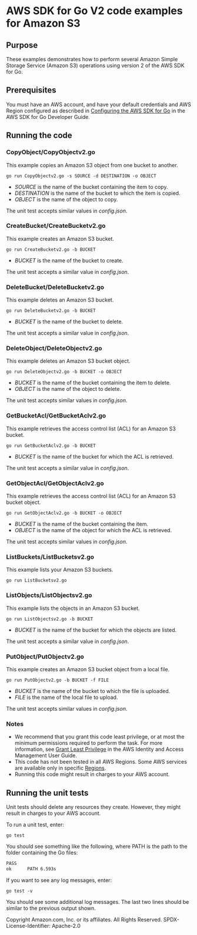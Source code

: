 # AWS SDK for Go V2 code examples for Amazon S3

## Purpose

These examples demonstrates how to perform several Amazon Simple Storage Service 
(Amazon S3) operations using version 2 of the AWS SDK for Go.

## Prerequisites

You must have an AWS account, and have your default credentials and AWS Region
configured as described in
[Configuring the AWS SDK for Go](https://docs.aws.amazon.com/sdk-for-go/v1/developer-guide/configuring-sdk.html)
in the AWS SDK for Go Developer Guide.

## Running the code

### CopyObject/CopyObjectv2.go

This example copies an Amazon S3 object from one bucket to another.

`go run CopyObjectv2.go -s SOURCE -d DESTINATION -o OBJECT`

- _SOURCE_ is the name of the bucket containing the item to copy.
- _DESTINATION_ is the name of the bucket to which the item is copied.
- _OBJECT_ is the name of the object to copy.

The unit test accepts similar values in _config.json_.

### CreateBucket/CreateBucketv2.go

This example creates an Amazon S3 bucket.

`go run CreateBucketv2.go -b BUCKET`

- _BUCKET_ is the name of the bucket to create.

The unit test accepts a similar value in _config.json_.

### DeleteBucket/DeleteBucketv2.go

This example deletes an Amazon S3 bucket.

`go run DeleteBucketv2.go -b BUCKET`

- _BUCKET_ is the name of the bucket to delete.

The unit test accepts a similar value in _config.json_.

### DeleteObject/DeleteObjectv2.go

This example deletes an Amazon S3 bucket object.

`go run DeleteObjectv2.go -b BUCKET -o OBJECT`

- _BUCKET_ is the name of the bucket containing the item to delete.
- _OBJECT_ is the name of the object to delete.

The unit test accepts similar values in _config.json_.

### GetBucketAcl/GetBucketAclv2.go

This example retrieves the access control list (ACL) for an Amazon S3 bucket.

`go run GetBucketAclv2.go -b BUCKET`

- _BUCKET_ is the name of the bucket for which the ACL is retrieved.

The unit test accepts a similar value in _config.json_.

### GetObjectAcl/GetObjectAclv2.go

This example retrieves the access control list (ACL) for an Amazon S3 bucket object.

`go run GetObjectAclv2.go -b BUCKET -o OBJECT`

- _BUCKET_ is the name of the bucket containing the item.
- _OBJECT_ is the name of the object for which the ACL is retrieved.

The unit test accepts similar values in _config.json_.

### ListBuckets/ListBucketsv2.go

This example lists your Amazon S3 buckets.

`go run ListBucketsv2.go`

### ListObjects/ListObjectsv2.go

This example lists the objects in an Amazon S3 bucket.

`go run ListObjectsv2.go -b BUCKET`

- _BUCKET_ is the name of the bucket for which the objects are listed.

The unit test accepts a similar value in _config.json_.

### PutObject/PutObjectv2.go

This example creates an Amazon S3 bucket object from a local file.

`go run PutObjectv2.go -b BUCKET -f FILE`

- _BUCKET_ is the name of the bucket to which the file is uploaded.
- _FILE_ is the name of the local file to upload.

The unit test accepts similar values in _config.json_.

### Notes

- We recommend that you grant this code least privilege,
  or at most the minimum permissions required to perform the task.
  For more information, see
  [Grant Least Privilege](https://docs.aws.amazon.com/IAM/latest/UserGuide/best-practices.html#grant-least-privilege)
  in the AWS Identity and Access Management User Guide.
- This code has not been tested in all AWS Regions.
  Some AWS services are available only in specific
  [Regions](https://aws.amazon.com/about-aws/global-infrastructure/regional-product-services).
- Running this code might result in charges to your AWS account.

## Running the unit tests

Unit tests should delete any resources they create.
However, they might result in charges to your
AWS account.

To run a unit test, enter:

`go test`

You should see something like the following,
where PATH is the path to the folder containing the Go files:

```sh
PASS
ok      PATH 6.593s
```

If you want to see any log messages, enter:

`go test -v`

You should see some additional log messages.
The last two lines should be similar to the previous output shown.

Copyright Amazon.com, Inc. or its affiliates. All Rights Reserved. SPDX-License-Identifier: Apache-2.0
